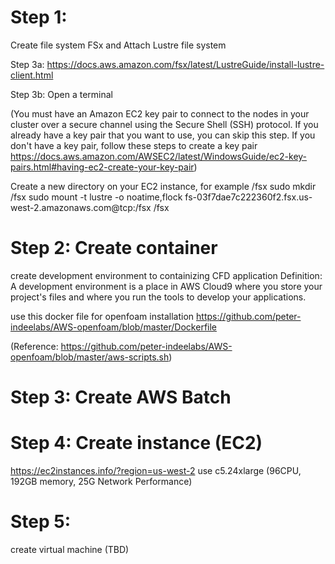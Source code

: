 # Step 1:
Create file system FSx and Attach Lustre file system

Step 3a: https://docs.aws.amazon.com/fsx/latest/LustreGuide/install-lustre-client.html

Step 3b: 
Open a terminal

(You must have an Amazon EC2 key pair to connect to the nodes in your cluster over a
secure channel using the Secure Shell (SSH) protocol. If you already have a key pair
that you want to use, you can skip this step. If you don't have a key pair, follow these
steps to create a key pair https://docs.aws.amazon.com/AWSEC2/latest/WindowsGuide/ec2-key-pairs.html#having-ec2-create-your-key-pair)


Create a new directory on your EC2 instance, for example /fsx
sudo mkdir /fsx
sudo mount -t lustre -o noatime,flock fs-03f7dae7c222360f2.fsx.us-west-2.amazonaws.com@tcp:/fsx /fsx



# Step 2: Create container
create development environment to containizing CFD application
Definition: A development environment is a place in AWS Cloud9 where you store your project's files and where you run the tools to develop your applications.

use this docker file for openfoam installation
https://github.com/peter-indeelabs/AWS-openfoam/blob/master/Dockerfile

(Reference: https://github.com/peter-indeelabs/AWS-openfoam/blob/master/aws-scripts.sh)

# Step 3: Create AWS Batch


# Step 4: Create instance (EC2)

https://ec2instances.info/?region=us-west-2
use c5.24xlarge (96CPU, 192GB memory, 25G Network Performance)


# Step 5:
create virtual machine
(TBD)

